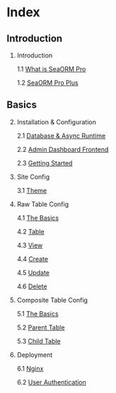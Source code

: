 # Index

## Introduction

1. Introduction

    1.1 [What is SeaORM Pro](01-introduction/01-sea-orm-pro.md)

    1.2 [SeaORM Pro Plus](01-introduction/02-sea-orm-pro-plus.md)

## Basics

2. Installation & Configuration

    2.1 [Database & Async Runtime](02-install-and-config/01-database.md)

    2.2 [Admin Dashboard Frontend](02-install-and-config/02-frontend.md)

    2.3 [Getting Started](02-install-and-config/03-getting-started.md)

3. Site Config

    3.1 [Theme](03-site-config/01-theme.md)

4. Raw Table Config

    4.1 [The Basics](04-raw-table-config/01-basics.md)

    4.2 [Table](04-raw-table-config/02-table.md)

    4.3 [View](04-raw-table-config/03-view.md)

    4.4 [Create](04-raw-table-config/04-create.md)

    4.5 [Update](04-raw-table-config/05-update.md)

    4.6 [Delete](04-raw-table-config/06-delete.md)

5. Composite Table Config

    5.1 [The Basics](05-composite-table-config/01-basics.md)

    5.2 [Parent Table](05-composite-table-config/02-parent-table.md)

    5.3 [Child Table](05-composite-table-config/03-child-table.md)

6. Deployment

    6.1 [Nginx](06-deployment/01-nginx.md)

    6.2 [User Authentication](06-deployment/02-user-auth.md)
